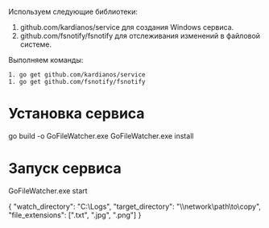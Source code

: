 Используем следующие библиотеки:

1. github.com/kardianos/service для создания Windows сервиса.
1. github.com/fsnotify/fsnotify для отслеживания изменений в файловой системе.

Выполняем команды: 

```
1. go get github.com/kardianos/service
1. go get github.com/fsnotify/fsnotify
```


# Установка сервиса
go build -o GoFileWatcher.exe
GoFileWatcher.exe install

# Запуск сервиса
GoFileWatcher.exe start



{
  "watch_directory": "C:\\Logs",
  "target_directory": "\\\\network\\path\\to\\copy",
  "file_extensions": [".txt", ".jpg", ".png"]
}
